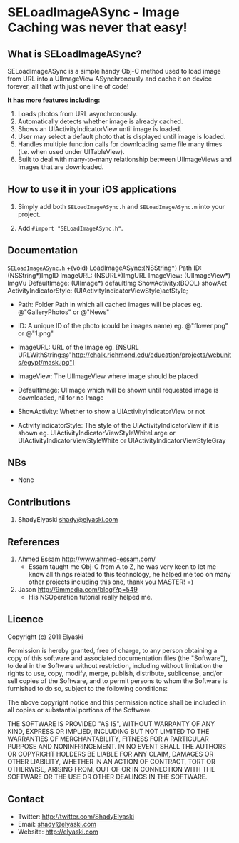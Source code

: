 # SELoadImageASync - Image Caching was never that easy!

## What is SELoadImageASync?

SELoadImageASync is a simple handy Obj-C method used to load image from URL into a UIImageView ASynchronously and cache it on device forever, all that with just one line of code!

**It has more features including:**

1. Loads photos from URL asynchronously.
2. Automatically detects whether image is already cached.
3. Shows an UIActivityIndicatorView until image is loaded.
4. User may select a default photo that is displayed until image is loaded.
5. Handles multiple function calls for downloading same file many times (i.e. when used under UITableView).
6. Built to deal with many-to-many relationship between UIImageViews and Images that are downloaded.

## How to use it in your iOS applications 

1. Simply add both
`SELoadImageASync.h`
and
`SELoadImageASync.m` into your project.

2. Add  `#import "SELoadImageASync.h"`.

## Documentation

`SELoadImageASync.h`
    +(void) LoadImageASync:(NSString*) Path ID:(NSString*)ImgID ImageURL: (NSURL*)ImgURL ImageView: (UIImageView*) ImgVu DefaultImage: (UIImage*) defaultImg ShowActivity:(BOOL) showAct ActivityIndicatorStyle: (UIActivityIndicatorViewStyle)actStyle;

* Path: Folder Path in which all cached images will be places
     eg. @"GalleryPhotos" or @"News"

* ID: A unique ID of the photo (could be images name)
	eg. @"flower.png" or @"1.png"

* ImageURL: URL of the Image
	eg. [NSURL URLWithString:@"http://chalk.richmond.edu/education/projects/webunits/egypt/mask.jpg"]
	
* ImageView: The UIImageView where image should be placed
	
* DefaultImage: UIImage which will be shown until requested image is downloaded, nil for no Image
	
* ShowActivity: Whether to show a UIActivityIndicatorView or not

* ActivityIndicatorStyle: The style of the UIActivityIndicatorView if it is shown
	eg.     UIActivityIndicatorViewStyleWhiteLarge or UIActivityIndicatorViewStyleWhite or UIActivityIndicatorViewStyleGray

## NBs

* None

## Contributions 

1. ShadyElyaski <shady@elyaski.com>

## References 

1. Ahmed Essam <http://www.ahmed-essam.com/>
	* Essam taught me Obj-C from A to Z, he was very keen to let me know all things related to this technology, he helped me too on many other projects including this one, thank you MASTER! =)
2. Jason <http://9mmedia.com/blog/?p=549>
	* His NSOperation tutorial really helped me.

## Licence 

Copyright (c) 2011 Elyaski

Permission is hereby granted, free of charge, to any person obtaining a copy of this software and associated documentation files (the "Software"), to deal in the Software without restriction, including without limitation the rights to use, copy, modify, merge, publish, distribute, sublicense, and/or sell copies of the Software, and to permit persons to whom the Software is furnished to do so, subject to the following conditions:

The above copyright notice and this permission notice shall be included in all copies or substantial portions of the Software.

THE SOFTWARE IS PROVIDED "AS IS", WITHOUT WARRANTY OF ANY KIND, EXPRESS OR IMPLIED, INCLUDING BUT NOT LIMITED TO THE WARRANTIES OF MERCHANTABILITY, FITNESS FOR A PARTICULAR PURPOSE AND NONINFRINGEMENT. IN NO EVENT SHALL THE AUTHORS OR COPYRIGHT HOLDERS BE LIABLE FOR ANY CLAIM, DAMAGES OR OTHER LIABILITY, WHETHER IN AN ACTION OF CONTRACT, TORT OR OTHERWISE, ARISING FROM, OUT OF OR IN CONNECTION WITH THE SOFTWARE OR THE USE OR OTHER DEALINGS IN THE SOFTWARE.

## Contact

* Twitter: http://twitter.com/ShadyElyaski
* Email: shady@elyaski.com
* Website: http://elyaski.com
